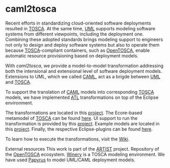 # caml2tosca

Recent efforts in standardizing cloud-oriented software deployments resulted in [TOSCA](http://docs.oasis-open.org/tosca/TOSCA/v1.0/os/TOSCA-v1.0-os.html). At the same time, [UML](http://www.omg.org/spec/UML/) supports modeling software systems from different viewpoints, including the deployment one. Combining these adopted standards brings modeling support to engineers not only to design and deploy software systems but also to operate them because [TOSCA](http://docs.oasis-open.org/tosca/TOSCA/v1.0/os/TOSCA-v1.0-os.html)-compliant containers, such as [OpenTOSCA](http://www.iaas.uni-stuttgart.de/OpenTOSCA/indexE.php), enable automatic resource provisioning based on deployment models.

With _caml2tosca_, we provide a model-to-model transformation addressing both the intensional and extensional level of software deployment models. Extensions to UML, which we called [CAML](https://github.com/alexander-bergmayr/caml), act as a brigde between [UML](http://www.omg.org/spec/UML/) and [TOSCA](http://docs.oasis-open.org/tosca/TOSCA/v1.0/os/TOSCA-v1.0-os.html).

To support the translation of [CAML](https://github.com/alexander-bergmayr/caml) models into corresponding [TOSCA](http://docs.oasis-open.org/tosca/TOSCA/v1.0/os/TOSCA-v1.0-os.html) models, we have implemented [ATL](https://eclipse.org/atl) transformations on top of the Eclipse environment.

The transformations are located in this [project](https://github.com/alexander-bergmayr/caml2tosca/tree/master/projects/eu.artist.migration.deployment.caml2tosca). The Ecore-based metamodel of [TOSCA](http://docs.oasis-open.org/tosca/TOSCA/v1.0/os/TOSCA-v1.0-os.html) can be found [here](https://github.com/alexander-bergmayr/caml2tosca/tree/master/projects/eu.artist.migration.deployment.tosca). UI support to run the transformation is provided by this [project](https://github.com/alexander-bergmayr/caml2tosca/tree/master/projects/eu.artist.migration.deployment.caml2tosca.ui). Example models are located in this [project](https://github.com/alexander-bergmayr/caml2tosca/tree/master/projects/eu.artist.migration.deployment.model). Finally, the respective Eclipse-plugins can be found [here](https://github.com/alexander-bergmayr/caml2tosca/tree/master/plugins).

To learn how to execute the transformations, visit the [Wiki](https://github.com/alexander-bergmayr/caml2tosca/wiki/Main).

External resources
This work is part of the [ARTIST](www.artist-project.eu) project.
Repository of the [OpenTOSCA](https://github.com/opentosca) ecosystem.
[Winery](https://projects.eclipse.org/projects/soa.winery) is a TOSCA modeling environment.
We have used [Papyrus](https://www.eclipse.org/papyrus/) to model UML/CAML deployment models.
